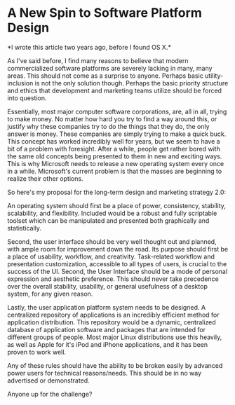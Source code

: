 # A New Spin to Software Platform Design

  \*I wrote this article two years ago, before I found OS X.\*

 As I've said before, I find many reasons to believe that modern commercialized software platforms are severely lacking in many, many areas. This should not come as a surprise to anyone. Perhaps basic utility\-inclusion is not the only solution though. Perhaps the basic priority structure and ethics that development and marketing teams utilize should be forced into question.

 Essentially, most major computer software corporations, are, all in all, trying to make money. No matter how hard you try to find a way around this, or justify why these companies try to do the things that they do, the only answer is money. These companies are simply trying to make a quick buck. This concept has worked incredibly well for years, but we seem to have a bit of a problem with foresight. After a while, people get rather bored with the same old concepts being presented to them in new and exciting ways. This is why Microsoft needs to release a new operating system every once in a while. Microsoft's current problem is that the masses are beginning to realize their other options.

 So here's my proposal for the long\-term design and marketing strategy 2\.0:

 An operating system should first be a place of power, consistency, stability, scalability, and flexibility. Included would be a robust and fully scriptable toolset which can be manipulated and presented both graphically and statistically.

 Second, the user interface should be very well thought out and planned, with ample room for improvement down the road. Its purpose should first be a place of usability, workflow, and creativity. Task\-related workflow and presentation customization, accessible to all types of users, is crucial to the success of the UI. Second, the User Interface should be a mode of personal expression and aesthetic preference. This should never take precedence over the overall stability, usability, or general usefulness of a desktop system, for any given reason.

 Lastly, the user application platform system needs to be designed. A centralized repository of applications is an incredibly efficient method for application distribution. This repository would be a dynamic, centralized database of application software and packages that are intended for different groups of people. Most major Linux distributions use this heavily, as well as Apple for it's iPod and iPhone applications, and it has been proven to work well.

 Any of these rules should have the ability to be broken easily by advanced power users for technical reasons/needs. This should be in no way advertised or demonstrated.

 Anyone up for the challenge?

  